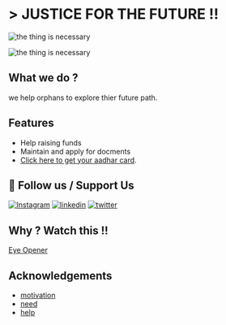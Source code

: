 #  > **JUSTICE FOR THE FUTURE !!**


![the thing is necessary](https://www.cry.org/wp-content/uploads/bridge-the-education-gap.jpg)

![the thing is necessary]( https://upload.wikimedia.org/wikipedia/commons/thumb/7/78/Thomas_Benjamin_Kennington_-_Orphans.jpg/420px-Thomas_Benjamin_Kennington_-_Orphans.jpg)



## What we do ?
we help orphans to explore thier future path.


## Features

- Help raising funds
- Maintain and apply for docments 
-  [Click here to get your aadhar card](https://uidai.gov.in/).


## 🔗  Follow us / Support Us
[![Instagram](https://img.shields.io/badge/Instagram-000?style=for-the-badge&logo=ko-fi&logoColor=white)](https://www.instagram.com/om_5001_/)
[![linkedin](https://img.shields.io/badge/linkedin-0A66C2?style=for-the-badge&logo=linkedin&logoColor=white)](https://www.linkedin.com/)
[![twitter](https://img.shields.io/badge/twitter-1DA1F2?style=for-the-badge&logo=twitter&logoColor=white)](https://twitter.com/)


## Why ? Watch this !!

[Eye Opener](https://youtu.be/f5mqlFPO_I8)


## Acknowledgements

 - [motivation](https://www.cry.org/)
 - [need ](https://www.globalgiving.org/projects/help-an-orphan-in-india-receive-an-education/#:~:text=Poor%20or%20orphaned%20children%20are,be%20forced%20into%20bonded%20labor.)
 - [help](https://bulldogjob.com/news/449-how-to-write-a-good-readme-for-your-github-project)


